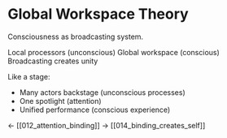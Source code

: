 # Global Workspace Theory

Consciousness as broadcasting system.

Local processors (unconscious)
Global workspace (conscious)
Broadcasting creates unity

Like a stage:
- Many actors backstage (unconscious processes)
- One spotlight (attention)
- Unified performance (conscious experience)

← [[012_attention_binding]]
→ [[014_binding_creates_self]]